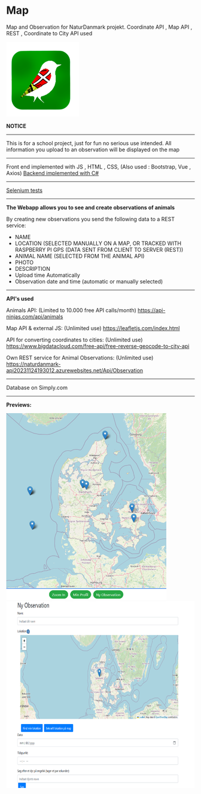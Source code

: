 # Map
Map and Observation for NaturDanmark projekt. Coordinate API , Map API , REST , Coordinate to City API used

<img src="fotos/logo.png" alt="logo" style="height: 200px;">

**NOTICE**
_______________________________________________________
This is for a school project, just for fun no serious use intended.
All information you upload to an observation will be displayed on the map 
_______________________________________________________

Front end implemented with  JS , HTML , CSS, (Also used : Bootstrap, Vue , Axios)
[Backend implemented with C#](https://github.com/eudk/naturdanmark-api)
_______________________________________________________
[Selenium tests](https://github.com/eudk/naturdanmark-tests)

_______________________________________________________
**The Webapp allows you to see and create observations of animals**

By creating new observations you send the following data to a REST service:
- NAME
- LOCATION (SELECTED MANUALLY ON A MAP, OR TRACKED WITH RASPBERRY PI GPS (DATA SENT FROM CLIENT TO SERVER (REST))
- ANIMAL NAME (SELECTED FROM THE ANIMAL API)
- PHOTO 
- DESCRIPTION
- Upload time Automatically
- Observation date and time (automatic or manually selected)
________________________________________________________

**API's used**

Animals API: (Limited to 10.000 free API calls/month)
https://api-ninjas.com/api/animals

Map API & external JS: (Unlimited use)
https://leafletjs.com/index.html


API for converting coordinates to cities: (Unlimited use)
https://www.bigdatacloud.com/free-api/free-reverse-geocode-to-city-api

Own REST service for Animal Observations: (Unlimited use)
https://naturdanmark-api20231124193012.azurewebsites.net/Api/Observation

_________________________________________________________________

Database on Simply.com
_________________________________________________________________
**Previews:**

<img src="fotos/gitpreview/preview1.png" style="height: 500px;">
<img src="fotos/gitpreview/preview2.png" style="height: 500px;">
